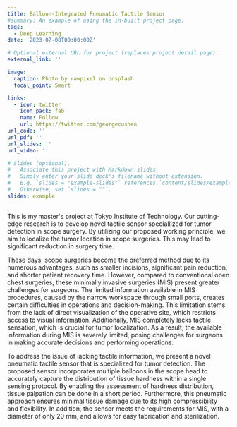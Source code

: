 ```yaml
---
title: Balloon-Integrated Pneumatic Tactile Sensor
#summary: An example of using the in-built project page.
tags:
  - Deep Learning
date: '2023-07-08T00:00:00Z'

# Optional external URL for project (replaces project detail page).
external_link: ''

image:
  caption: Photo by rawpixel on Unsplash
  focal_point: Smart

links:
  - icon: twitter
    icon_pack: fab
    name: Follow
    url: https://twitter.com/georgecushen
url_code: ''
url_pdf: ''
url_slides: ''
url_video: ''

# Slides (optional).
#   Associate this project with Markdown slides.
#   Simply enter your slide deck's filename without extension.
#   E.g. `slides = "example-slides"` references `content/slides/example-slides.md`.
#   Otherwise, set `slides = ""`.
slides: example
---
```


This is my master's project at Tokyo Institute of Technology. Our cutting-edge research is to develop novel tactile sensor speciallized for tumor detection in scope surgery. By utilizing our proposed working principle, we aim to localize the tumor location in scope surgeries. This may lead to significant reduction in surgery time.

These days, scope surgeries become the preferred method due to its numerous advantages, such as smaller incisions, significant pain reduction, and shorter patient recovery time. However, compared to conventional open chest surgeries, these minimally invasive surgeries (MIS) present greater challenges for surgeons. The limited information available in MIS procedures, caused by the narrow workspace through small ports, creates certain difficulties in operations and decision-making. This limitation stems from the lack of direct visualization of the operative site, which restricts access to visual information. Additionally, MIS completely lacks tactile sensation, which is crucial for tumor localization. As a result, the available information during MIS is severely limited, posing challenges for surgeons in making accurate decisions and performing operations. 

To address the issue of lacking tactile information, we present a novel pneumatic tactile sensor that is specialized for tumor detection. The proposed sensor incorporates multiple balloons in the scope head to accurately capture the distribution of tissue hardness within a single sensing protocol. By enabling the assessment of hardness distribution, tissue palpation can be done in a short period. Furthermore, this pneumatic approach ensures minimal tissue damage due to its high compressibility and flexibility. In addition, the sensor meets the requirements for MIS, with a diameter of only 20 mm, and allows for easy fabrication and sterilization.